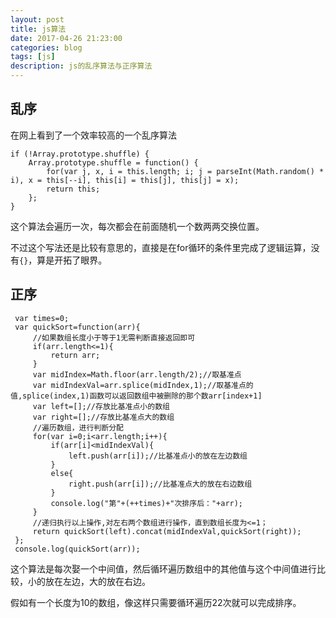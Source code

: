 ```yaml
---
layout: post
title: js算法
date: 2017-04-26 21:23:00
categories: blog
tags: [js]
description: js的乱序算法与正序算法
---
```


## 乱序

在网上看到了一个效率较高的一个乱序算法

~~~
if (!Array.prototype.shuffle) {
    Array.prototype.shuffle = function() {
        for(var j, x, i = this.length; i; j = parseInt(Math.random() * i), x = this[--i], this[i] = this[j], this[j] = x);
        return this;
    };
}
~~~

这个算法会遍历一次，每次都会在前面随机一个数两两交换位置。

不过这个写法还是比较有意思的，直接是在for循环的条件里完成了逻辑运算，没有`{}`，算是开拓了眼界。

## 正序

~~~
 var times=0;
 var quickSort=function(arr){
     //如果数组长度小于等于1无需判断直接返回即可
     if(arr.length<=1){
         return arr;
     }
     var midIndex=Math.floor(arr.length/2);//取基准点
     var midIndexVal=arr.splice(midIndex,1);//取基准点的值,splice(index,1)函数可以返回数组中被删除的那个数arr[index+1]
     var left=[];//存放比基准点小的数组
     var right=[];//存放比基准点大的数组
     //遍历数组，进行判断分配
     for(var i=0;i<arr.length;i++){
         if(arr[i]<midIndexVal){
             left.push(arr[i]);//比基准点小的放在左边数组
         }
         else{
             right.push(arr[i]);//比基准点大的放在右边数组
         }
         console.log("第"+(++times)+"次排序后："+arr);
     }
     //递归执行以上操作,对左右两个数组进行操作，直到数组长度为<=1；
     return quickSort(left).concat(midIndexVal,quickSort(right));
 };
 console.log(quickSort(arr));
~~~

这个算法是每次娶一个中间值，然后循环遍历数组中的其他值与这个中间值进行比较，小的放在左边，大的放在右边。

假如有一个长度为10的数组，像这样只需要循环遍历22次就可以完成排序。



